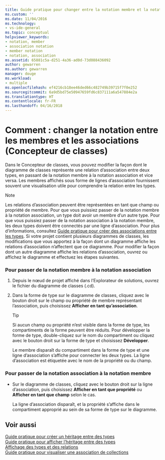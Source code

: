 ```yaml
---
title: Guide pratique pour changer entre la notation membre et la notation association (Concepteur de classes) | Microsoft Docs
ms.custom: ''
ms.date: 11/04/2016
ms.technology:
- vs-ide-general
ms.topic: conceptual
helpviewer_keywords:
- notation, member
- association notation
- member notation
- notation, association
ms.assetid: 65881c5a-d251-4a36-ad0d-73d088436092
author: gewarren
ms.author: gewarren
manager: douge
ms.workload:
- multiple
ms.openlocfilehash: ef4216cb18ee46ded66c482749b39715f7f0e252
ms.sourcegitcommit: 6a9d5bd75e50947659fd6c837111a6a547884e2a
ms.translationtype: HT
ms.contentlocale: fr-FR
ms.lasthandoff: 04/16/2018
---
```

# <a name="how-to-change-between-member-notation-and-association-notation-class-designer"></a>Comment : changer la notation entre les membres et les associations (Concepteur de classes)
Dans le Concepteur de classes, vous pouvez modifier la façon dont le diagramme de classes représente une relation d’association entre deux types, en passant de la notation membre à la notation association et vice versa. Les membres affichés sous forme de lignes d’association fournissent souvent une visualisation utile pour comprendre la relation entre les types.  
  
> [!NOTE]
>  Les relations d’association peuvent être représentées en tant que champ ou propriété de membre. Pour que vous puissiez passer de la notation membre à la notation association, un type doit avoir un membre d’un autre type. Pour que vous puissiez passer de la notation association à la notation membre, les deux types doivent être connectés par une ligne d’association. Pour plus d’informations, consultez [Guide pratique pour créer des associations entre les types](how-to-create-associations-between-types.md). Si votre projet contient plusieurs diagrammes de classes, les modifications que vous apportez à la façon dont un diagramme affiche les relations d’association n’affectent que ce diagramme. Pour modifier la façon dont un autre diagramme affiche les relations d’association, ouvrez ou affichez le diagramme et effectuez les étapes suivantes.  
  
### <a name="to-change-member-notation-to-association-notation"></a>Pour passer de la notation membre à la notation association  
  
1.  Depuis le nœud de projet affiché dans l’Explorateur de solutions, ouvrez le fichier du diagramme de classes (.cd).  
  
2.  Dans la forme de type sur le diagramme de classes, cliquez avec le bouton droit sur le champ ou propriété de membre représentant l’association, puis choisissez **Afficher en tant qu’association**.  
  
    > [!TIP]
    >  Si aucun champ ou propriété n’est visible dans la forme de type, les compartiments de la forme peuvent être réduits. Pour développer la forme de type, double-cliquez sur le nom du compartiment ou cliquez avec le bouton droit sur la forme de type et choisissez **Développer**.  
  
    Le membre disparaît du compartiment dans la forme de type et une ligne d’association s’affiche pour connecter les deux types. La ligne d’association est étiquetée avec le nom de la propriété ou du champ.  
  
### <a name="to-change-association-notation-to-member-notation"></a>Pour passer de la notation association à la notation membre  
  
-   Sur le diagramme de classes, cliquez avec le bouton droit sur la ligne d’association, puis choisissez **Afficher en tant que propriété** ou **Afficher en tant que champ** selon le cas.  
  
     La ligne d’association disparaît, et la propriété s’affiche dans le compartiment approprié au sein de sa forme de type sur le diagramme.  
  
## <a name="see-also"></a>Voir aussi
[Guide pratique pour créer un héritage entre des types](how-to-create-inheritance-between-types.md)  
[Guide pratique pour afficher l’héritage entre des types](how-to-view-inheritance-between-types.md)   
[Affichage des types et des relations](viewing-types-and-relationships.md)   
[Guide pratique pour visualiser une association de collections](how-to-visualize-a-collection-association.md)